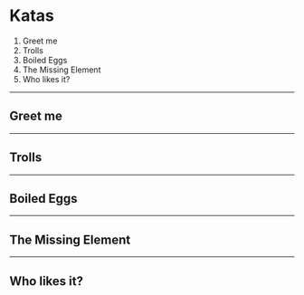 # Katas

1. Greet me
2. Trolls
3. Boiled Eggs
4. The Missing Element
5. Who likes it?

<hr>

## Greet me

<hr>

## Trolls

<hr>

## Boiled Eggs

<hr>

## The Missing Element

<hr>

## Who likes it?
